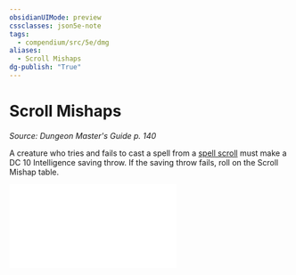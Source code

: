 ```yaml
---
obsidianUIMode: preview
cssclasses: json5e-note
tags:
  - compendium/src/5e/dmg
aliases:
  - Scroll Mishaps
dg-publish: "True"
---
```

# Scroll Mishaps
*Source: Dungeon Master's Guide p. 140* 

A creature who tries and fails to cast a spell from a [spell scroll](compendium/items/spell-scroll.md) must make a DC 10 Intelligence saving throw. If the saving throw fails, roll on the Scroll Mishap table.

![Variant: Scroll Mishaps; Scroll Mishap](compendium/tables/variant-scroll-mishaps-scroll-mishap.md)